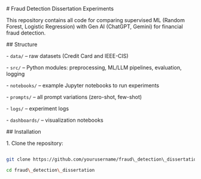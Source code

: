 \# Fraud Detection Dissertation Experiments



This repository contains all code for comparing supervised ML (Random Forest, Logistic Regression) with Gen AI (ChatGPT, Gemini) for financial fraud detection.



\## Structure



\- `data/` – raw datasets (Credit Card and IEEE-CIS)

\- `src/` – Python modules: preprocessing, ML/LLM pipelines, evaluation, logging

\- `notebooks/` – example Jupyter notebooks to run experiments

\- `prompts/` – all prompt variations (zero-shot, few-shot)

\- `logs/` – experiment logs

\- `dashboards/` – visualization notebooks



\## Installation



1\. Clone the repository:

```bash

git clone https://github.com/yourusername/fraud\_detection\_dissertation.git

cd fraud\_detection\_dissertation



